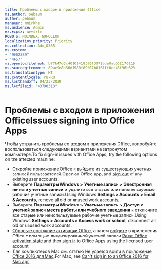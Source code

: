 ```yaml
---
title: Проблемы с входом в приложения Office
ms.author: pebaum
author: pebaum
manager: mnirkhe
ms.audience: Admin
ms.topic: article
ROBOTS: NOINDEX, NOFOLLOW
localization_priority: Priority
ms.collection: Adm_O365
ms.custom:
- "9002389"
- "4657"
ms.openlocfilehash: b77b47d0c48169418368f3979dde0ab332178219
ms.sourcegitcommit: 89ae9e8b36d1980f89f07b016fff0ec48f96b620
ms.translationtype: HT
ms.contentlocale: ru-RU
ms.lasthandoff: 04/23/2020
ms.locfileid: "43790313"
---
```

# <a name="issues-signing-into-office-apps"></a><span data-ttu-id="78883-102">Проблемы с входом в приложения Office</span><span class="sxs-lookup"><span data-stu-id="78883-102">Issues signing into Office Apps</span></span>

<span data-ttu-id="78883-103">Чтобы устранить проблемы со входом в приложения Office, попробуйте воспользоваться следующими вариантами на затронутом компьютере.</span><span class="sxs-lookup"><span data-stu-id="78883-103">To fix sign-in issues with Office Apps, try the following options on the affected machine:</span></span>

- <span data-ttu-id="78883-104">Откройте приложение Office и [выйдите](https://go.microsoft.com/fwlink/?linkid=2114082) из существующих учетных записей пользователей.</span><span class="sxs-lookup"><span data-stu-id="78883-104">Open an Office app, and [sign out](https://go.microsoft.com/fwlink/?linkid=2114082) of any existing user accounts.</span></span>
- <span data-ttu-id="78883-105">Выберите **Параметры Windows > Учетные записи > Электронная почта и учетные записи** и удалите все старые или неиспользуемые рабочие учетные записи.</span><span class="sxs-lookup"><span data-stu-id="78883-105">Using Windows **Settings > Accounts > Email & Accounts**, remove all old or unused work accounts.</span></span>
- <span data-ttu-id="78883-106">Выберите **Параметры Windows > Учетные записи > Доступ к учетной записи места работы или учебного заведения** и отключите все старые или неиспользуемые рабочие учетные записи.</span><span class="sxs-lookup"><span data-stu-id="78883-106">Using Windows **Settings > Accounts > Access work or school**, disconnect all old or unused work accounts.</span></span>
- <span data-ttu-id="78883-107">[Сбросьте состояние активации Office](https://docs.microsoft.com/office365/troubleshoot/activation/reset-office-365-proplus-activation-state), а затем [войдите](https://support.office.com/article/sign-in-to-office-b9582171-fd1f-4284-9846-bdd72bb28426) в приложения Office с помощью лицензированной учетной записи.</span><span class="sxs-lookup"><span data-stu-id="78883-107">[Reset Office activation state](https://docs.microsoft.com/office365/troubleshoot/activation/reset-office-365-proplus-activation-state) and then [sign in](https://support.office.com/article/sign-in-to-office-b9582171-fd1f-4284-9846-bdd72bb28426) to Office Apps using the licensed user account.</span></span>
- <span data-ttu-id="78883-108">Для компьютеров Mac см. статью [Не удается войти в приложение Office 2016 для Mac](https://docs.microsoft.com/office365/troubleshoot/authentication/sign-in-to-office-2016-for-mac-fail).</span><span class="sxs-lookup"><span data-stu-id="78883-108">For Mac, see [Can't sign in to an Office 2016 for Mac app](https://docs.microsoft.com/office365/troubleshoot/authentication/sign-in-to-office-2016-for-mac-fail).</span></span>
